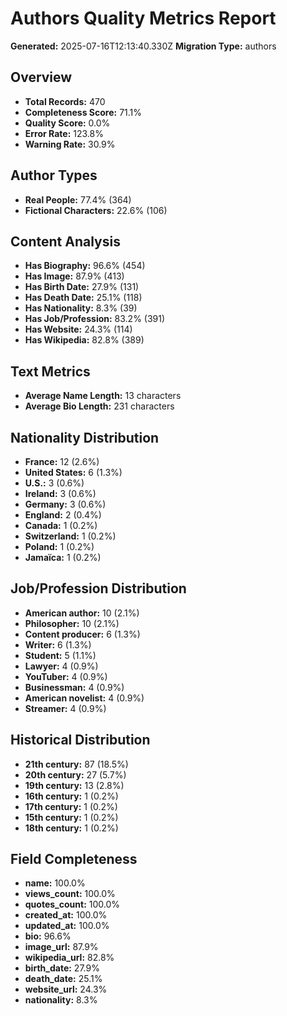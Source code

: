 # Authors Quality Metrics Report

**Generated:** 2025-07-16T12:13:40.330Z
**Migration Type:** authors

## Overview

- **Total Records:** 470
- **Completeness Score:** 71.1%
- **Quality Score:** 0.0%
- **Error Rate:** 123.8%
- **Warning Rate:** 30.9%

## Author Types

- **Real People:** 77.4% (364)
- **Fictional Characters:** 22.6% (106)

## Content Analysis

- **Has Biography:** 96.6% (454)
- **Has Image:** 87.9% (413)
- **Has Birth Date:** 27.9% (131)
- **Has Death Date:** 25.1% (118)
- **Has Nationality:** 8.3% (39)
- **Has Job/Profession:** 83.2% (391)
- **Has Website:** 24.3% (114)
- **Has Wikipedia:** 82.8% (389)

## Text Metrics

- **Average Name Length:** 13 characters
- **Average Bio Length:** 231 characters

## Nationality Distribution

- **France:** 12 (2.6%)
- **United States:** 6 (1.3%)
- **U.S.:** 3 (0.6%)
- **Ireland:** 3 (0.6%)
- **Germany:** 3 (0.6%)
- **England:** 2 (0.4%)
- **Canada:** 1 (0.2%)
- **Switzerland:** 1 (0.2%)
- **Poland:** 1 (0.2%)
- **Jamaïca:** 1 (0.2%)

## Job/Profession Distribution

- **American author:** 10 (2.1%)
- **Philosopher:** 10 (2.1%)
- **Content producer:** 6 (1.3%)
- **Writer:** 6 (1.3%)
- **Student:** 5 (1.1%)
- **Lawyer:** 4 (0.9%)
- **YouTuber:** 4 (0.9%)
- **Businessman:** 4 (0.9%)
- **American novelist:** 4 (0.9%)
- **Streamer:** 4 (0.9%)

## Historical Distribution

- **21th century:** 87 (18.5%)
- **20th century:** 27 (5.7%)
- **19th century:** 13 (2.8%)
- **16th century:** 1 (0.2%)
- **17th century:** 1 (0.2%)
- **15th century:** 1 (0.2%)
- **18th century:** 1 (0.2%)

## Field Completeness

- **name:** 100.0%
- **views_count:** 100.0%
- **quotes_count:** 100.0%
- **created_at:** 100.0%
- **updated_at:** 100.0%
- **bio:** 96.6%
- **image_url:** 87.9%
- **wikipedia_url:** 82.8%
- **birth_date:** 27.9%
- **death_date:** 25.1%
- **website_url:** 24.3%
- **nationality:** 8.3%
